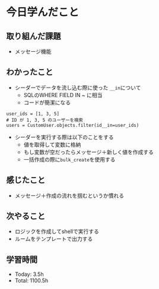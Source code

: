 # 今日学んだこと
## 取り組んだ課題
- メッセージ機能
## わかったこと
- シーダーでデータを流し込む際に使った `__in`について
    - SQLのWHERE FIELD IN ~ に相当
    - コードが簡潔になる
```
user_ids = [1, 3, 5]
# ID が 1, 3, 5 のユーザーを検索
users = CustomUser.objects.filter(id__in=user_ids)
```
- シーダーを実行する際は以下のことをする
    - 値を取得して変数に格納
    - もし変数が空だったらメッセージ＋新しく値を作成する
    - 一括作成の際に`bulk_create`を使用する
## 感じたこと
- メッセージ＋作成の流れを掴むというか慣れる
## 次やること
- ロジックを作成してshellで実行する
- ルームをテンプレートで出力する
## 学習時間
- Today: 3.5h
- Total: 1100.5h